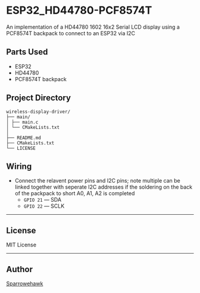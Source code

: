 # ESP32_HD44780-PCF8574T
An implementation of a HD44780 1602 16x2 Serial LCD display using a PCF8574T backpack to connect to an ESP32 via I2C

## Parts Used
- ESP32
- HD44780
- PCF8574T backpack

## Project Directory
```
wireless-display-driver/
├── main/ 
│ ├── main.c
│ └── CMakeLists.txt
│
├── README.md
├── CMakeLists.txt
└── LICENSE
```
  
## Wiring

 - Connect the relavent power pins and I2C pins; note multiple can be linked together with seperate I2C addresses if the soldering on the back of the packpack to short A0, A1, A2 is completed
   - `GPIO 21` — SDA
   - `GPIO 22` — SCLK
---

## License
MIT License

---

## Author
[Sparrowehawk](https://github.com/Sparrowehawk)

